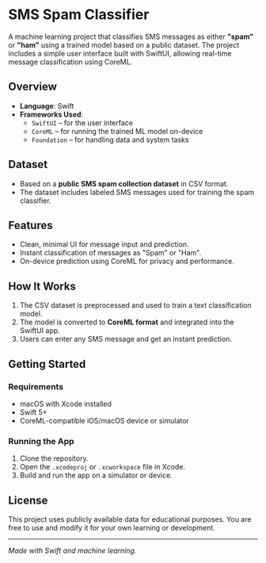 # SMS Spam Classifier

A machine learning project that classifies SMS messages as either **"spam"** or **"ham"** using a trained model based on a public dataset. The project includes a simple user interface built with SwiftUI, allowing real-time message classification using CoreML.

## Overview

- **Language**: Swift
- **Frameworks Used**:
  - `SwiftUI` – for the user interface
  - `CoreML` – for running the trained ML model on-device
  - `Foundation` – for handling data and system tasks

## Dataset

- Based on a **public SMS spam collection dataset** in CSV format.
- The dataset includes labeled SMS messages used for training the spam classifier.

## Features

- Clean, minimal UI for message input and prediction.
- Instant classification of messages as "Spam" or "Ham".
- On-device prediction using CoreML for privacy and performance.

## How It Works

1. The CSV dataset is preprocessed and used to train a text classification model.
2. The model is converted to **CoreML format** and integrated into the SwiftUI app.
3. Users can enter any SMS message and get an instant prediction.

## Getting Started

### Requirements

- macOS with Xcode installed
- Swift 5+
- CoreML-compatible iOS/macOS device or simulator

### Running the App

1. Clone the repository.
2. Open the `.xcodeproj` or `.xcworkspace` file in Xcode.
3. Build and run the app on a simulator or device.

## License

This project uses publicly available data for educational purposes. You are free to use and modify it for your own learning or development.

---

*Made with Swift and machine learning.*
